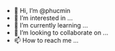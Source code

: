 - 👋 Hi, I’m @phucmin
- 👀 I’m interested in ...
- 🌱 I’m currently learning ...
- 💞️ I’m looking to collaborate on ...
- 📫 How to reach me ...

<!---
phucmin/phucmin is a ✨ special ✨ repository because its `README.md` (this file) appears on your GitHub profile.
You can click the Preview link to take a look at your changes.
--->
